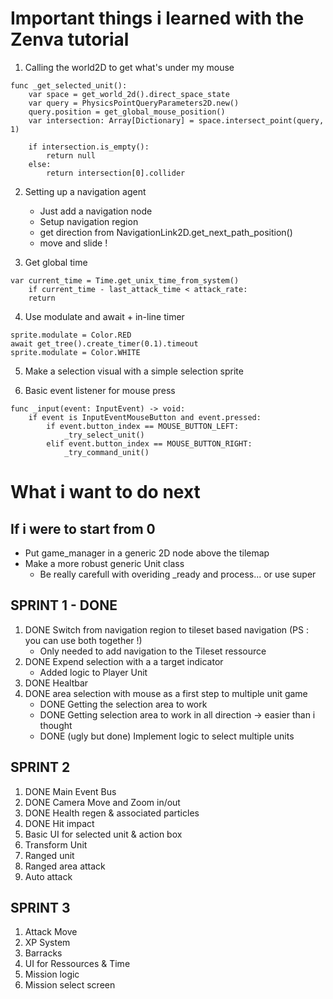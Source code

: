 # Important things i learned with the Zenva tutorial

1. Calling the world2D to get what's under my mouse

``` GDScript
func _get_selected_unit():
	var space = get_world_2d().direct_space_state
	var query = PhysicsPointQueryParameters2D.new()
	query.position = get_global_mouse_position()
	var intersection: Array[Dictionary] = space.intersect_point(query, 1)

	if intersection.is_empty():
		return null
	else:
		return intersection[0].collider
```

2. Setting up a navigation agent
	+ Just add a navigation node
	+ Setup navigation region
	+ get direction from NavigationLink2D.get_next_path_position()
	+ move and slide !

3. Get global time

``` GDSCript
var current_time = Time.get_unix_time_from_system()
	if current_time - last_attack_time < attack_rate:
	return
```

4. Use modulate and await + in-line timer

``` GDScript
sprite.modulate = Color.RED
await get_tree().create_timer(0.1).timeout
sprite.modulate = Color.WHITE
```

5. Make a selection visual with a simple selection sprite

6. Basic event listener for mouse press

``` GDSCript
func _input(event: InputEvent) -> void:
	if event is InputEventMouseButton and event.pressed:
		if event.button_index == MOUSE_BUTTON_LEFT:
			_try_select_unit()
		elif event.button_index == MOUSE_BUTTON_RIGHT:
			_try_command_unit()
```

# What i want to do next

## If i were to start from 0
+ Put game_manager in a generic 2D node above the tilemap
+ Make a more robust generic Unit class
	 - Be really carefull with overiding _ready and process... or use super

## SPRINT 1 - DONE
1. DONE Switch from navigation region to tileset based navigation (PS : you can use both together !)
	- Only needed to add navigation to the Tileset ressource
2. DONE Expend selection with a a target indicator
	- Added logic to Player Unit
3. DONE Healtbar
4. DONE area selection with mouse as a first step to multiple unit game
	- DONE Getting the selection area to work
	- DONE Getting selection area to work in all direction -> easier than i thought
	- DONE (ugly but done) Implement logic to select multiple units

## SPRINT 2
1. DONE Main Event Bus
2. DONE Camera Move and Zoom in/out
3. DONE Health regen & associated particles
4. DONE Hit impact
5. Basic UI for selected unit & action box
6. Transform Unit
7. Ranged unit
8. Ranged area attack
9. Auto attack

## SPRINT 3
1. Attack Move
2. XP System
3. Barracks
4. UI for Ressources & Time
5. Mission logic
6. Mission select screen
